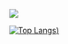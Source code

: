 <img src="https://capsule-render.vercel.app/api?type=venom&color=random&height=높이&section=header&text=seocord&fontSize=20" />

[![Top Langs](https://github-readme-stats.vercel.app/api/top-langs/?username=seocord&hide=contribs,prs&show_icons=true&theme=graywhite))](https://github.com/anuraghazra/github-readme-stats)



<!--
**seocord/seocord** is a ✨ _special_ ✨ repository because its `README.md` (this file) appears on your GitHub profile.

Here are some ideas to get you started:

- 🔭 I’m currently working on ...
- 🌱 I’m currently learning ...
- 👯 I’m looking to collaborate on ...
- 🤔 I’m looking for help with ...
- 💬 Ask me about ...
- 📫 How to reach me: ...
- 😄 Pronouns: ...
- ⚡ Fun fact: ...
-->
